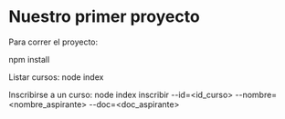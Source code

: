 # Nuestro primer proyecto

Para correr el proyecto:

npm install


Listar cursos:
node index


Inscribirse a un curso:
node index inscribir --id=<id_curso> --nombre=<nombre_aspirante> --doc=<doc_aspirante>
